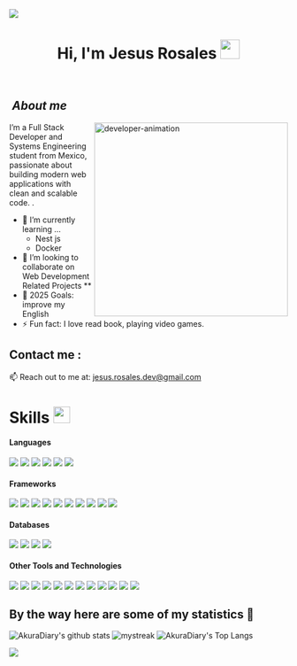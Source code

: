 
<img src="https://user-images.githubusercontent.com/73097560/115834477-dbab4500-a447-11eb-908a-139a6edaec5c.gif">
<h1 align="center">Hi, I'm Jesus Rosales <img src="https://media.giphy.com/media/hvRJCLFzcasrR4ia7z/giphy.gif" width="35"></h1>

<br>

## &nbsp;***About me***

  <img align="right" src="https://github.com/Adam-pw/Adam-pw/blob/main/animation_500_kxa883sd.gif" width="350" alt="developer-animation" />
<p align="left">
  I’m a Full Stack Developer and Systems Engineering student from Mexico, passionate about building modern web applications with clean and scalable code.
  .

- 🌱 I’m currently learning ...
  - Nest js  
  - Docker
- 👯 I’m looking to collaborate on Web Development Related Projects **
- 🥅 2025 Goals: improve my English 
- ⚡ Fun fact: I love read book, playing video games.
  <br>
## Contact me : 
  
📫   Reach out to me at: jesus.rosales.dev@gmail.com
# Skills <img src="https://media.giphy.com/media/iY8CRBdQXODJSCERIr/giphy.gif" width="30px">&nbsp; 

<h4> Languages </h4>
<span> 
  <img src="https://img.shields.io/badge/HTML5-E34F26?style=for-the-badge&logo=html5&logoColor=white">
  <img src="https://img.shields.io/badge/CSS3-1572B6?style=for-the-badge&logo=css3&logoColor=white">
  <img src="https://img.shields.io/badge/JavaScript-F7DF1E?style=for-the-badge&logo=javascript&logoColor=black">
   <img src="https://img.shields.io/badge/Java-ED8B00?style=for-the-badge&logo=java&logoColor=white">
  <img src="https://img.shields.io/badge/PHP-777BB4?style=for-the-badge&logo=php&logoColor=white">
    <img src="https://img.shields.io/badge/dart-%230175C2.svg?style=for-the-badge&logo=dart&logoColor=white">
</span>

<h4> Frameworks </h4>
<span>
  <img src="https://img.shields.io/badge/Express.js-000000?style=for-the-badge&logo=express&logoColor=white">
  <img src="https://img.shields.io/badge/Yarn-2C8EBB?style=for-the-badge&logo=yarn&logoColor=white">
  <img src="https://img.shields.io/badge/npm-CB3837?style=for-the-badge&logo=npm&logoColor=white">
  <img src="https://img.shields.io/badge/Node.js-339933?style=for-the-badge&logo=nodedotjs&logoColor=white">
  <img src="https://img.shields.io/badge/React-20232A?style=for-the-badge&logo=react&logoColor=61DAFB">
  <img src="https://img.shields.io/badge/Laravel-FF2D20?style=for-the-badge&logo=laravel&logoColor=white">
  <img src="https://img.shields.io/badge/Bootstrap-563D7C?style=for-the-badge&logo=bootstrap&logoColor=white">
   <img src="https://img.shields.io/badge/Next-black?style=for-the-badge&logo=next.js&logoColor=white">
  <img src="https://img.shields.io/badge/Flutter-%2302569B.svg?style=for-the-badge&logo=Flutter&logoColor=white">
    <img src="https://img.shields.io/badge/react_native-%2320232a.svg?style=for-the-badge&logo=react&logoColor=%2361DAFB">
</span>

<h4> Databases </h4>
<span>
  <img src="https://img.shields.io/badge/MySQL-00000F?style=for-the-badge&logo=mysql&logoColor=white">
  <img src="https://img.shields.io/badge/SQLite-07405E?style=for-the-badge&logo=sqlite&logoColor=white">
  <img src="https://img.shields.io/badge/MongoDB-4EA94B?style=for-the-badge&logo=mongodb&logoColor=white">
  <img src="https://img.shields.io/badge/postgres-%23316192.svg?style=for-the-badge&logo=postgresql&logoColor=white">
</span>


<h4> Other Tools and Technologies </h4>
<span>
  <img src="https://img.shields.io/badge/Git-F05032?style=for-the-badge&logo=git&logoColor=white">
  <img src="https://img.shields.io/badge/Postman-FF6C37?style=for-the-badge&logo=Postman&logoColor=white">
  <img src="https://img.shields.io/badge/Xampp-F37623?style=for-the-badge&logo=xampp&logoColor=white">
  <img src="https://img.shields.io/badge/Shell_Script-121011?style=for-the-badge&logo=gnu-bash&logoColor=white">
  <img src="https://img.shields.io/badge/Git-F05032?style=for-the-badge&logo=git&logoColor=white">
  <img src="https://img.shields.io/badge/Markdown-000000?style=for-the-badge&logo=markdown&logoColor=white">
  <img src="https://img.shields.io/badge/tailwindcss-%2338B2AC.svg?style=for-the-badge&logo=tailwind-css&logoColor=white)">
  <img src="https://img.shields.io/badge/json-5E5C5C?style=for-the-badge&logo=json&logoColor=white">
  <img src="https://img.shields.io/badge/React_Router-CA4245?style=for-the-badge&logo=react-router&logoColor=white">
  <img src="https://img.shields.io/badge/styled--components-DB7093?style=for-the-badge&logo=styled-components&logoColor=white">
  <img src="https://img.shields.io/badge/figma-%23F24E1E.svg?style=for-the-badge&logo=figma&logoColor=white">
   <img src="https://img.shields.io/badge/JWT-black?style=for-the-badge&logo=JSON%20web%20tokens">
</span>

<br>

## By the way here are some of my statistics 🚀
![AkuraDiary's github stats](https://github-readme-stats.vercel.app/api?username=jesusrosales17&show_icons=true&theme=tokyonight)
<img src="https://github-readme-streak-stats.herokuapp.com/?user=jesusrosales17&theme=tokyonight" alt="mystreak"/>
![AkuraDiary's Top Langs](https://github-readme-stats.vercel.app/api/top-langs/?username=jesusrosales17&theme=tokyonight&layout=compact)


<img src="https://user-images.githubusercontent.com/73097560/115834477-dbab4500-a447-11eb-908a-139a6edaec5c.gif">
